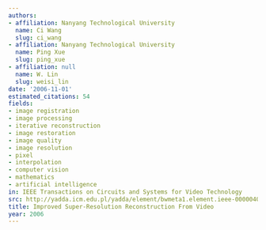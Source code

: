 ```yaml
---
authors:
- affiliation: Nanyang Technological University
  name: Ci Wang
  slug: ci_wang
- affiliation: Nanyang Technological University
  name: Ping Xue
  slug: ping_xue
- affiliation: null
  name: W. Lin
  slug: weisi_lin
date: '2006-11-01'
estimated_citations: 54
fields:
- image registration
- image processing
- iterative reconstruction
- image restoration
- image quality
- image resolution
- pixel
- interpolation
- computer vision
- mathematics
- artificial intelligence
in: IEEE Transactions on Circuits and Systems for Video Technology
src: http://yadda.icm.edu.pl/yadda/element/bwmeta1.element.ieee-000004012013
title: Improved Super-Resolution Reconstruction From Video
year: 2006
---
```

